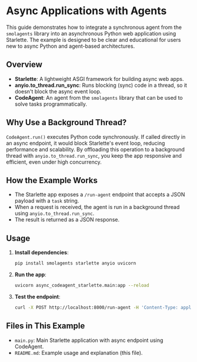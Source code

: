 # Async Applications with Agents

This guide demonstrates how to integrate a synchronous agent from the `smolagents` library into an asynchronous Python web application using Starlette. The example is designed to be clear and educational for users new to async Python and agent-based architectures.

## Overview

- **Starlette**: A lightweight ASGI framework for building async web apps.
- **anyio.to_thread.run_sync**: Runs blocking (sync) code in a thread, so it doesn't block the async event loop.
- **CodeAgent**: An agent from the `smolagents` library that can be used to solve tasks programmatically.

## Why Use a Background Thread?

`CodeAgent.run()` executes Python code synchronously. If called directly in an async endpoint, it would block Starlette's event loop, reducing performance and scalability. By offloading this operation to a background thread with `anyio.to_thread.run_sync`, you keep the app responsive and efficient, even under high concurrency.

## How the Example Works

- The Starlette app exposes a `/run-agent` endpoint that accepts a JSON payload with a `task` string.
- When a request is received, the agent is run in a background thread using `anyio.to_thread.run_sync`.
- The result is returned as a JSON response.

## Usage

1. **Install dependencies**:
   ```bash
   pip install smolagents starlette anyio uvicorn
   ```

2. **Run the app**:
   ```bash
   uvicorn async_codeagent_starlette.main:app --reload
   ```

3. **Test the endpoint**:
   ```bash
   curl -X POST http://localhost:8000/run-agent -H 'Content-Type: application/json' -d '{"task": "What is 2+2?"}'
   ```

## Files in This Example

- `main.py`: Main Starlette application with async endpoint using CodeAgent.
- `README.md`: Example usage and explanation (this file).
